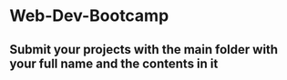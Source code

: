 # Web-Dev-Bootcamp
## Submit your projects with the main folder with your full name and the contents in it
